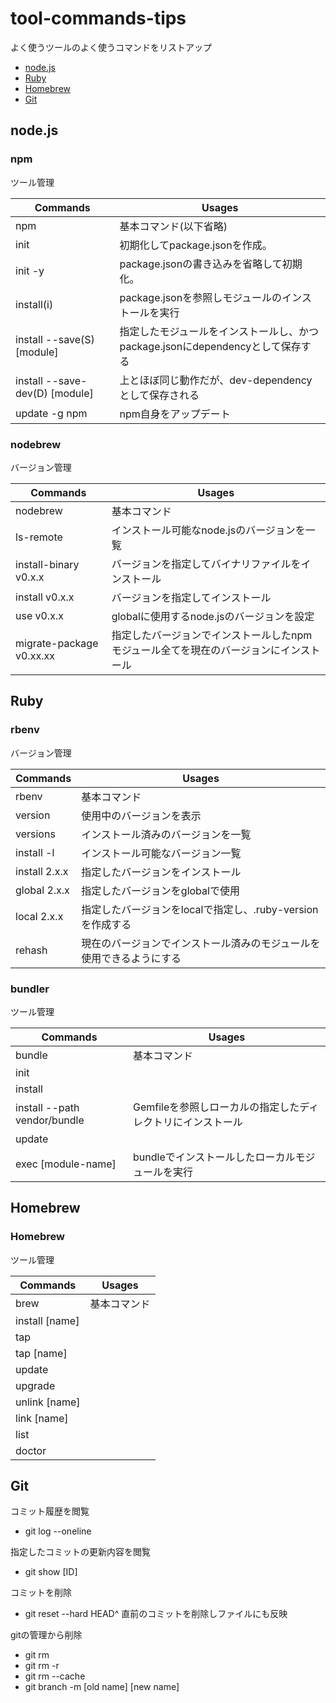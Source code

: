 # tool-commands-tips
よく使うツールのよく使うコマンドをリストアップ

- [node.js](#nodejs)
- [Ruby](#ruby)
- [Homebrew](#homebrew)
- [Git](#git)

## node.js

### npm
ツール管理  

| Commands | Usages |
| -------- | -------- |
| npm | 基本コマンド(以下省略) |
| init | 初期化してpackage.jsonを作成。 |
| init -y | package.jsonの書き込みを省略して初期化。 |
| install(i) | package.jsonを参照しモジュールのインストールを実行 |
| install --save(S) [module] | 指定したモジュールをインストールし、かつpackage.jsonにdependencyとして保存する |
| install --save-dev(D) [module] | 上とほぼ同じ動作だが、dev-dependencyとして保存される |
| update -g npm | npm自身をアップデート |


### nodebrew
バージョン管理

| Commands | Usages |
| -------- | -------- |
| nodebrew | 基本コマンド |
| ls-remote | インストール可能なnode.jsのバージョンを一覧 |
| install-binary v0.x.x | バージョンを指定してバイナリファイルをインストール |
| install v0.x.x | バージョンを指定してインストール |
| use v0.x.x | globalに使用するnode.jsのバージョンを設定 |
| migrate-package v0.xx.xx | 指定したバージョンでインストールしたnpmモジュール全てを現在のバージョンにインストール


## Ruby

### rbenv
バージョン管理

| Commands | Usages |
| -------- | -------- |
| rbenv | 基本コマンド |
| version | 使用中のバージョンを表示 |
| versions | インストール済みのバージョンを一覧 |
| install -l | インストール可能なバージョン一覧 |
| install 2.x.x | 指定したバージョンをインストール |
| global 2.x.x | 指定したバージョンをglobalで使用 |
| local 2.x.x | 指定したバージョンをlocalで指定し、.ruby-versionを作成する |
| rehash | 現在のバージョンでインストール済みのモジュールを使用できるようにする |

### bundler
ツール管理

| Commands | Usages |
| -------- | -------- |
| bundle | 基本コマンド |
| init | |
| install | |
| install --path vendor/bundle | Gemfileを参照しローカルの指定したディレクトリにインストール |
| update | |
| exec [module-name] | bundleでインストールしたローカルモジュールを実行 |

## Homebrew

### Homebrew
ツール管理

| Commands | Usages |
| -------- | -------- |
| brew | 基本コマンド |
| install [name] | |
| tap | |
| tap [name] | |
| update | |
| upgrade | |
| unlink [name] | |
| link [name] | |
| list | |
| doctor | |

## Git
コミット履歴を閲覧
- git log --oneline

指定したコミットの更新内容を閲覧
- git show [ID]

コミットを削除
- git reset --hard HEAD^ 直前のコミットを削除しファイルにも反映

gitの管理から削除
- git rm
- git rm -r
- git rm --cache
- git branch -m [old name] [new name]
